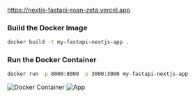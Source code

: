https://nextjs-fastapi-roan-zeta.vercel.app

### Build the Docker Image
```bash
docker build -t my-fastapi-nextjs-app .
```
### Run the Docker Container
```bash
docker run -p 8000:8000 -p 3000:3000 my-fastapi-nextjs-app
```

![Docker Container](https://cdn.jsdelivr.net/gh/uocli/img@main/2024-11-02/bb0QsA.png "Running")
![App](https://cdn.jsdelivr.net/gh/uocli/img@main/2024-11-02/xoI1BE.png "Todo List App")


